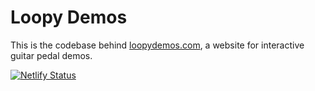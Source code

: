# Loopy Demos

This is the codebase behind [loopydemos.com](https://loopydemos.com), a website for interactive guitar pedal demos.

[![Netlify Status](https://api.netlify.com/api/v1/badges/bcb296f2-9218-4b13-91b9-8a202d96f3da/deploy-status)](https://app.netlify.com/sites/loopydemos/deploys)
